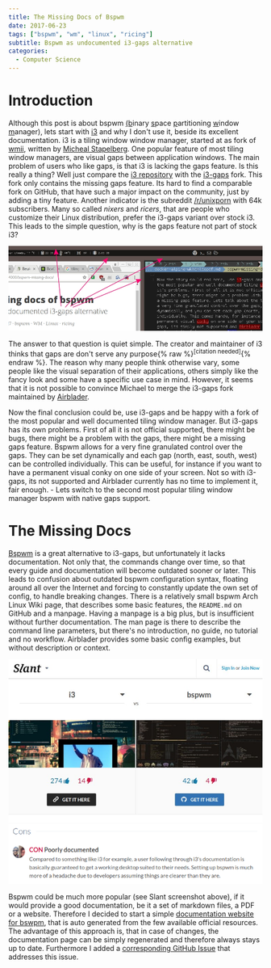 ```yaml
---
title: The Missing Docs of Bspwm
date: 2017-06-23
tags: ["bspwm", "wm", "linux", "ricing"]
subtitle: Bspwm as undocumented i3-gaps alternative
categories:
  - Computer Science
---
```


# Introduction
Although this post is about bspwm <ins>(b</ins>inary <ins>s</ins>pace <ins>p</ins>artitioning <ins>w</ins>indow <ins>m</ins>anager), lets start with [i3](https://i3wm.org/) and why I don't use it, beside its excellent documentation. i3 is a tiling window window manager, started at as fork of [wmii](https://wiki.archlinux.org/index.php/wmii), written by [Micheal Stapelberg](https://github.com/stapelberg). One popular feature of most tiling window managers, are visual gaps between application windows. The main problem of users who like gaps, is that i3 is lacking the gaps feature. Is this really a thing? Well just compare the [i3 repository](https://github.com/stapelberg/i3) with the [i3-gaps](https://github.com/Airblader/i3) fork. This fork only contains the missing gaps feature. Its hard to find a comparable fork on GitHub, that have such a major impact on the community, just by adding a tiny feature. Another indicator is the subreddit [/r/unixporn](https://www.reddit.com/r/unixporn/) with 64k subscribers. Many so called *nixers* and *ricers*, that are people who customize their Linux distribution, prefer the i3-gaps variant over stock i3. This leads to the simple question, why is the gaps feature not part of stock i3?

<img src="/images/gaps.jpg" onclick="window.open(this.src)">

The answer to that question is quiet simple. The creator and maintainer of i3 thinks that gaps are don't serve any purpose{% raw %}<sup>[citation needed]</sup>{% endraw %}. The reason why many people think otherwise vary, some people like the visual separation of their applications, others simply like the fancy look and some have a specific use case in mind. However, it seems that it is not possible to convince Michael to merge the i3-gaps fork maintained by [Airblader](https://github.com/Airblader/).

Now the final conclusion could be, use i3-gaps and be happy with a fork of the most popular and well documented tiling window manager. But i3-gaps has its own problems. First of all it is not official supported, there might be bugs, there might be a problem with the gaps, there might be a missing gaps feature. Bspwm allows for a very fine granulated control over the gaps. They can be set dynamically and each gap (north, east, south, west) can be controlled individually. This can be useful, for instance if you want to have a permanent visual conky on one side of your screen. Not so with i3-gaps, its not supported and Airblader currently has no time to implement it, fair enough. - Lets switch to the second most popular tiling window manager bspwm with native gaps support.

# The Missing Docs
[Bspwm](https://github.com/baskerville/bspwm) is a great alternative to i3-gaps, but unfortunately it lacks documentation. Not only that, the commands change over time, so that every guide and documentation will become outdated sooner or later. This leads to confusion about outdated bspwm configuration syntax, floating around all over the Internet and forcing to constantly update the own set of config, to handle breaking changes. There is a relatively small bspwm Arch Linux Wiki page, that describes some basic features, the `README.md` on GitHub and a manpage. Having a manpage is a big plus, but is insufficient without further documentation. The man page is there to describe the command line parameters, but there's no introduction, no guide, no tutorial and no workflow. Airblader provides some basic config examples, but without description or context.


<img src="/images/slant-bspwm-i3.jpg" onclick="window.open(this.src)">
<img src="/images/slant-bspwm-bad-docs.jpg" onclick="window.open(this.src)">

Bspwm could be much more popular (see Slant screenshot above), if it would provide a good documentation, be it a set of markdown files, a PDF or a website. Therefore I decided to start a simple [documentation website for bswpm](https://madnight.github.io/bspwm/), that is auto generated from the few available official resources. The advantage of this approach is, that in case of changes, the documentation page can be simply regenerated and therefore always stays up to date. Furthermore I added a [corresponding GitHub Issue](https://github.com/baskerville/bspwm/issues/645) that addresses this issue.
